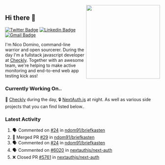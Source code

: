 <img align="right" src="https://user-images.githubusercontent.com/7415984/172472491-91b16eac-fa22-4ecf-92df-d687139fd1f9.gif" width="240" />

## Hi there 👋

[![Twitter Badge](https://img.shields.io/badge/-@ndom91-1ca0f1?style=flat-square&labelColor=1ca0f1&logo=twitter&logoColor=white&link=https://twitter.com/ndom91)](https://twitter.com/ndom91) [![Linkedin Badge](https://img.shields.io/badge/-ndom91-blue?style=flat-square&logo=Linkedin&logoColor=white&link=https://www.linkedin.com/in/ndom91/)](https://www.linkedin.com/in/ndom91/) [![Gmail Badge](https://img.shields.io/badge/-yo@ndo.dev-c14438?style=flat-square&logo=mail.ru&logoColor=white&link=mailto:yo@ndo.dev)](mailto:yo@ndo.dev)

I'm Nico Domino, command-line warrior and open sourcerer. During the day I'm a fullstack javascript developer at [Checkly](https://checklyhq.com). Together with an awesome team, we're helping to make active monitoring and end-to-end web app testing kick ass!

### Currently Working On..

🦝 [Checkly](https://checklyhq.com) during the day, 🔒 [NextAuth.js](https://github.com/nextauthjs/next-auth) at night. As well as various side projects that you can find listed below..

<!--START_SECTION_PROFILE_VIEWS:readme-info-->
<!--END_SECTION_PROFILE_VIEWS:readme-info-->

<!--START_SECTION_DAILY_COMMIT:readme-info-->
<!--END_SECTION_DAILY_COMMIT:readme-info-->

<!--START_SECTION_WEEKLY_COMMIT:readme-info-->
<!--END_SECTION_WEEKLY_COMMIT:readme-info-->

### Latest Activity

<!--START_SECTION:activity-->
1. 🗣 Commented on [#24](https://github.com/ndom91/briefkasten/issues/24) in [ndom91/briefkasten](https://github.com/ndom91/briefkasten)
2. 🎉 Merged PR [#29](https://github.com/ndom91/briefkasten/pull/29) in [ndom91/briefkasten](https://github.com/ndom91/briefkasten)
3. 🗣 Commented on [#24](https://github.com/ndom91/briefkasten/issues/24) in [ndom91/briefkasten](https://github.com/ndom91/briefkasten)
4. 🗣 Commented on [#6020](https://github.com/nextauthjs/next-auth/issues/6020) in [nextauthjs/next-auth](https://github.com/nextauthjs/next-auth)
5. ❌ Closed PR [#5761](https://github.com/nextauthjs/next-auth/pull/5761) in [nextauthjs/next-auth](https://github.com/nextauthjs/next-auth)
<!--END_SECTION:activity-->
